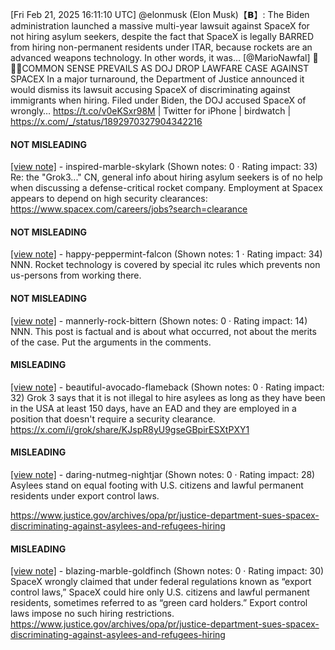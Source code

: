 [Fri Feb 21, 2025 16:11:10 UTC] @elonmusk (Elon Musk)【𝗕】: The Biden administration launched a massive multi-year lawsuit against SpaceX for not hiring asylum seekers, despite the fact that SpaceX is legally BARRED from hiring non-permanent residents under ITAR, because rockets are an advanced weapons technology.  In other words, it was… [@MarioNawfal] 🚨🇺🇸COMMON SENSE PREVAILS AS DOJ DROP LAWFARE CASE AGAINST SPACEX In a major turnaround, the Department of Justice announced it would dismiss its lawsuit accusing SpaceX of discriminating against immigrants when hiring. Filed under Biden, the DOJ accused SpaceX of wrongly… https://t.co/v0eKSxr98M | Twitter for iPhone | birdwatch | https://x.com/_/status/1892970327904342216

#### NOT MISLEADING

[[view note]](https://x.com/i/birdwatch/n/1893059534274367774) - inspired-marble-skylark (Shown notes: 0 · Rating impact: 33)
Re: the "Grok3..." CN, general info about hiring asylum seekers is of no help when discussing a defense-critical rocket company. Employment at Spacex appears to depend on high security clearances: https://www.spacex.com/careers/jobs?search=clearance

#### NOT MISLEADING

[[view note]](https://x.com/i/birdwatch/n/1892997050629017688) - happy-peppermint-falcon (Shown notes: 1 · Rating impact: 34)
NNN. Rocket technology is covered by special itc rules which prevents non us-persons from working there. 

#### NOT MISLEADING

[[view note]](https://x.com/i/birdwatch/n/1892996333788922083) - mannerly-rock-bittern (Shown notes: 0 · Rating impact: 14)
NNN. This post is factual and is about what occurred, not about the merits of the case. Put the arguments in the comments.

#### MISLEADING

[[view note]](https://x.com/i/birdwatch/n/1892997644659593335) - beautiful-avocado-flameback (Shown notes: 0 · Rating impact: 32)
Grok 3 says that it is not illegal to hire asylees as long as they have been in the USA at least 150 days, have an EAD and they are employed in a position that doesn't require a security clearance. https://x.com/i/grok/share/KJspR8yU9gseGBpirESXtPXY1

#### MISLEADING

[[view note]](https://x.com/i/birdwatch/n/1892986479955321263) - daring-nutmeg-nightjar (Shown notes: 0 · Rating impact: 28)
Asylees stand on equal footing with U.S. citizens and lawful permanent residents under export control laws. 

https://www.justice.gov/archives/opa/pr/justice-department-sues-spacex-discriminating-against-asylees-and-refugees-hiring

#### MISLEADING

[[view note]](https://x.com/i/birdwatch/n/1892981078836773242) - blazing-marble-goldfinch (Shown notes: 0 · Rating impact: 30)
SpaceX wrongly claimed that under federal regulations known as “export control laws,” SpaceX could hire only U.S. citizens and lawful permanent residents, sometimes referred to as “green card holders.” Export control laws impose no such hiring restrictions. https://www.justice.gov/archives/opa/pr/justice-department-sues-spacex-discriminating-against-asylees-and-refugees-hiring
